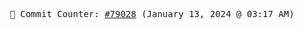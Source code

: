 <p align="center">
    <samp>
        📮 Commit Counter: <a href="https://github.com/Javascript-void0/Javascript-void0/commits/main">#79028</a> (January 13, 2024 @ 03:17 AM)
    </samp>
</p>